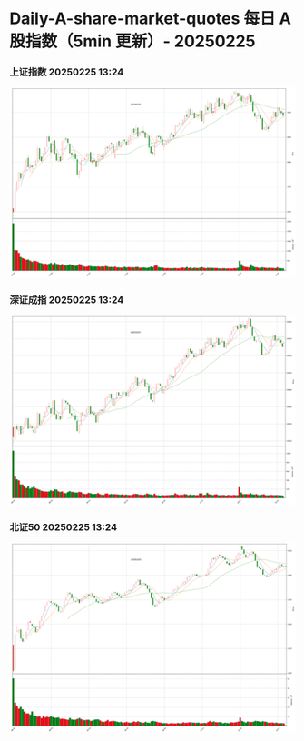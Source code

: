 
# Daily-A-share-market-quotes 每日 A 股指数（5min 更新）- 20250225

### 上证指数 20250225 13:24
![](./fig/2025/2/20250225-sh000001.png)

### 深证成指 20250225 13:24
![](./fig/2025/2/20250225-sz399001.png)

### 北证50 20250225 13:24
![](./fig/2025/2/20250225-bj899050.png)

